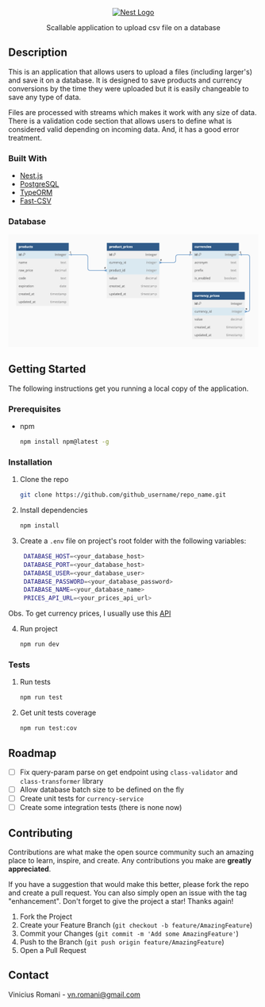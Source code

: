 <!-- PROJECT LOGO -->
<p align="center">
<a href="http://nestjs.com/" target="blank"><img src="https://nestjs.com/img/logo-small.svg" width="120" alt="Nest Logo" /></a>
</p>
<p align="center">Scallable application to upload csv file on a database</p>

<!-- ABOUT THE PROJECT -->
## Description

This is an application that allows users to upload a files (including larger's) and save it on a database. It is designed to save products and currency conversions by the time they were uploaded but it is easily changeable to save any type of data. 

Files are processed with streams which makes it work with any size of data. There is a validation code section that allows users to define what is considered valid depending on incoming data. And, it has a good error treatment.

### Built With

* [Nest.js](https://nestjs.com)
* [PostgreSQL](https://www.postgresql.org)
* [TypeORM](https://typeorm.io)
* [Fast-CSV](https://c2fo.github.io/fast-csv/)

### Database

![](assets/db-schema.png)

<!-- GETTING STARTED -->
## Getting Started

The following instructions get you running a local copy of the application.

### Prerequisites

* npm
  ```sh
  npm install npm@latest -g
  ```

### Installation

1. Clone the repo
   ```sh
   git clone https://github.com/github_username/repo_name.git
   ```
2. Install dependencies
   ```sh
   npm install
   ```
3. Create a `.env` file on project's root folder with the following variables:
   ```sh
    DATABASE_HOST=<your_database_host>
    DATABASE_PORT=<your_database_host>
    DATABASE_USER=<your_database_user>
    DATABASE_PASSWORD=<your_database_password>
    DATABASE_NAME=<your_database_name>
    PRICES_API_URL=<your_prices_api_url>
   ```
Obs. To get currency prices, I usually use this [API](https://github.com/fawazahmed0/exchange-api)

4. Run project
   ```js
   npm run dev
   ```

### Tests

1. Run tests
   ```sh
   npm run test
   ```
2. Get unit tests coverage
   ```sh
   npm run test:cov
   ```

<!-- ROADMAP -->
## Roadmap

- [ ] Fix query-param parse on get endpoint using `class-validator` and `class-transformer` library
- [ ] Allow database batch size to be defined on the fly
- [ ] Create unit tests for `currency-service`
- [ ] Create some integration tests (there is none now)

<!-- CONTRIBUTING -->
## Contributing

Contributions are what make the open source community such an amazing place to learn, inspire, and create. Any contributions you make are **greatly appreciated**.

If you have a suggestion that would make this better, please fork the repo and create a pull request. You can also simply open an issue with the tag "enhancement".
Don't forget to give the project a star! Thanks again!

1. Fork the Project
2. Create your Feature Branch (`git checkout -b feature/AmazingFeature`)
3. Commit your Changes (`git commit -m 'Add some AmazingFeature'`)
4. Push to the Branch (`git push origin feature/AmazingFeature`)
5. Open a Pull Request

<!-- CONTACT -->
## Contact

Vinicius Romani - vn.romani@gmail.com
